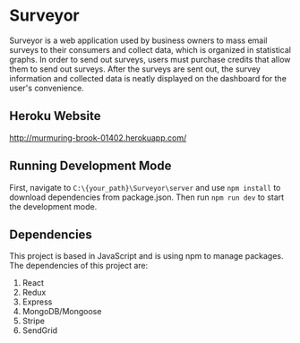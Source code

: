 # Surveyor

Surveyor is a web application used by business owners to mass email surveys to their consumers and collect data, which is organized in statistical graphs. In order to send out surveys, users must purchase credits that allow them to send out surveys. After the surveys are sent out, the survey information and collected data is neatly displayed on the dashboard for the user's convenience.

## Heroku Website
http://murmuring-brook-01402.herokuapp.com/

## Running Development Mode

First, navigate to `C:\{your_path}\Surveyor\server` and use `npm install` to download dependencies from package.json. Then run `npm run dev` to start the development mode.

## Dependencies

This project is based in JavaScript and is using npm to manage packages. The dependencies of this project are:
1. React
2. Redux
3. Express
4. MongoDB/Mongoose
5. Stripe
6. SendGrid


